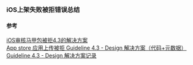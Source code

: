 ### iOS上架失败被拒错误总结

#### 参考
[iOS审核马甲包被拒4.3的解决方案](https://blog.csdn.net/chenyong05314/article/details/79789451)  
[App store 应用上传被拒 Guideline 4.3 - Design 解决方案（代码+元数据）](https://blog.csdn.net/makercloud/article/details/81006467)  
[Guideline 4.3 - Design 解决方案记录](https://www.jianshu.com/p/5000a028108a)  


